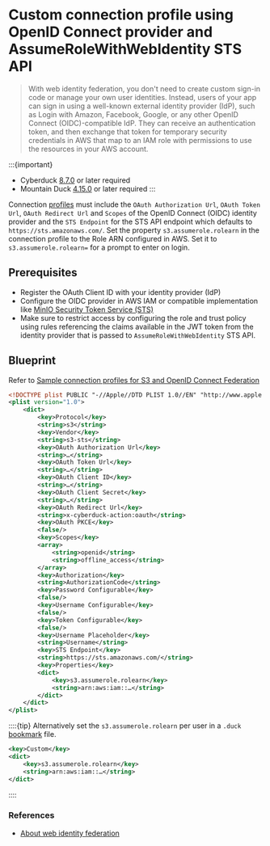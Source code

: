 Custom connection profile using OpenID Connect provider and AssumeRoleWithWebIdentity STS API
====

> With web identity federation, you don't need to create custom sign-in code or manage your own user identities. Instead, users of your app can sign in using a well-known external identity provider (IdP), such as Login with Amazon, Facebook, Google, or any other OpenID Connect (OIDC)-compatible IdP. They can receive an authentication token, and then exchange that token for temporary security credentials in AWS that map to an IAM role with permissions to use the resources in your AWS account.

:::{important}
* Cyberduck [8.7.0](https://cyberduck.io/changelog/) or later required
* Mountain Duck [4.15.0](https://mountainduck.io/changelog/) or later required
:::

Connection [profiles](index.md#technical-file-format-specification) must include the `OAuth Authorization Url`, `OAuth Token Url`, `OAuth Redirect Url` and `Scopes` of the OpenID Connect (OIDC) identity provider and the `STS Endpoint` for the STS API endpoint which defaults to `https://sts.amazonaws.com/`. Set the property `s3.assumerole.rolearn` in the connection profile to the Role ARN configured in AWS. Set it to `s3.assumerole.rolearn=` for a prompt to enter on login.

## Prerequisites

- Register the OAuth Client ID with your identity provider (IdP)
- Configure the OIDC provider in AWS IAM or compatible implementation like [MinIO Security Token Service (STS)](https://min.io/docs/minio/linux/developers/security-token-service.html)
- Make sure to restrict access by configuring the role and trust policy using rules referencing the claims available in the JWT token from the identity provider that is passed to `AssumeRoleWithWebIdentity` STS API.

## Blueprint

Refer to [Sample connection profiles for S3 and OpenID Connect Federation](https://github.com/iterate-ch/profiles/issues/55)

```xml
<!DOCTYPE plist PUBLIC "-//Apple//DTD PLIST 1.0//EN" "http://www.apple.com/DTDs/PropertyList-1.0.dtd">
<plist version="1.0">
    <dict>
        <key>Protocol</key>
        <string>s3</string>
        <key>Vendor</key>
        <string>s3-sts</string>
        <key>OAuth Authorization Url</key>
        <string>…</string>
        <key>OAuth Token Url</key>
        <string>…</string>
        <key>OAuth Client ID</key>
        <string>…</string>
        <key>OAuth Client Secret</key>
        <string>…</string>
        <key>OAuth Redirect Url</key>
        <string>x-cyberduck-action:oauth</string>
        <key>OAuth PKCE</key>
        <false/>
        <key>Scopes</key>
        <array>
            <string>openid</string>
            <string>offline_access</string>
        </array>
        <key>Authorization</key>
        <string>AuthorizationCode</string>
        <key>Password Configurable</key>
        <false/>
        <key>Username Configurable</key>
        <false/>
        <key>Token Configurable</key>
        <false/>
        <key>Username Placeholder</key>
        <string>Username</string>
        <key>STS Endpoint</key>
        <string>https://sts.amazonaws.com/</string>
        <key>Properties</key>
        <dict>
            <key>s3.assumerole.rolearn</key>
            <string>arn:aws:iam::…</string>
        </dict>
    </dict>
</plist>
```

::::{tip}
Alternatively set the `s3.assumerole.rolearn` per user in a `.duck` [bookmark](../../tutorials/hidden_properties.md#in-duck-bookmark-files) file.

```xml
<key>Custom</key>
<dict>
    <key>s3.assumerole.rolearn</key>
    <string>arn:aws:iam::…</string>
</dict>
```
::::


### References 

- [About web identity federation](https://docs.aws.amazon.com/IAM/latest/UserGuide/id_roles_providers_oidc.html)